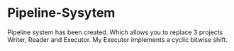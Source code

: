 # Pipeline-Sysytem
Pipeline system has been created. Which allows you to replace 3 projects Writer, Reader and Executor.
My Executor implements a cyclic bitwise shift.

